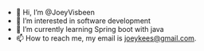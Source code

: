 - 👋 Hi, I’m @JoeyVisbeen
- 👀 I’m interested in software development
- 🌱 I’m currently learning Spring boot with java
- 📫 How to reach me, my email is joeykees@gmail.com.

<!---
JoeyVisbeen/JoeyVisbeen is a ✨ special ✨ repository because its `README.md` (this file) appears on your GitHub profile.
You can click the Preview link to take a look at your changes.
--->
